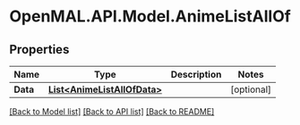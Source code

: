 # OpenMAL.API.Model.AnimeListAllOf
## Properties

Name | Type | Description | Notes
------------ | ------------- | ------------- | -------------
**Data** | [**List&lt;AnimeListAllOfData&gt;**](AnimeListAllOfData.md) |  | [optional] 

[[Back to Model list]](../README.md#documentation-for-models) [[Back to API list]](../README.md#documentation-for-api-endpoints) [[Back to README]](../README.md)


